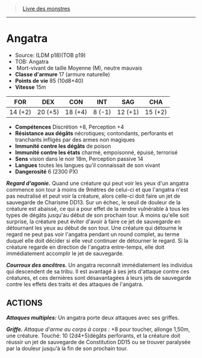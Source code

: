 ﻿> [Livre des monstres](tome_of_beasts_old.md)

---

# Angatra

- Source: (LDM p18)(TOB p19)
- TOB: Angatra
-  Mort-vivant de taille Moyenne (M), neutre mauvais
- **Classe d'armure** 17 (armure naturelle)
- **Points de vie** 85 (10d8+40)
- **Vitesse** 15m

|FOR|DEX|CON|INT|SAG|CHA|
|---|---|---|---|---|---|
|14 (+2)|20 (+5)|18 (+4)|8 (-1)|12 (+1)|15 (+2)|

- **Compétences** Discrétion +8, Perception +4
- **Résistance aux dégâts** nécrotiques; contondants, perforants et tranchants infligés par des armes non magiques
- **Immunité contre les dégâts** de poison
- **Immunité contre les états** charmé, empoisonné, épuisé, terrorisé
- **Sens** vision dans le noir 18m, Perception passive 14
- **Langues** toutes les langues qu'il connaissait de son vivant
- **Dangerosité** 6 (2300 PX)

**_Regard d'agonie._** Quand une créature qui peut voir les yeux d'un angatra commence son tour à moins de 9mètres de celui-ci et que l'angatra n'est pas neutralisé et peut voir la créature, alors celle-ci doit faire un jet de sauvegarde de Charisme DD13. Sur un échec, le seuil de douleur de la créature est abaissé, ce qui a pour effet de la rendre vulnérable à tous les types de dégâts jusqu'au début de son prochain tour. À moins qu'elle soit surprise, la créature peut éviter d'avoir à faire ce jet de sauvegarde en détournant les yeux au début de son tour. Une créature qui détourne le regard ne peut pas voir l'angatra pendant un round complet, au terme duquel elle doit décider si elle veut continuer de détourner le regard. Si la créature regarde en direction de l'angatra entre-temps, elle doit immédiatement accomplir le jet de sauvegarde.

**_Courroux des ancêtres._** Un angatra reconnaît immédiatement les individus qui descendent de sa tribu. Il est avantagé à ses jets d'attaque contre ces créatures, et ces dernières sont désavantagées à leurs jets de sauvegarde contre les effets des traits et des attaques de l'angatra.

## ACTIONS

**_Attaques multiples:_** Un angatra porte deux attaques avec ses griffes.

**_Griffe._** _Attaque d'arme au corps à corps :_ +8 pour toucher, allonge 1,50m, une créature. Touché: 10 (2d4+5)dégâts perforants, et la créature doit réussir un jet de sauvegarde de Constitution DD15 ou se trouver paralysée par la douleur jusqu'à la fin de son prochain tour.

